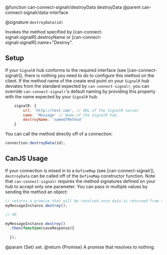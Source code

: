@function can-connect-signalr/destroyData destroyData
@parent can-connect-signalr/data-interface

@signature `destroyData(id)`

Invokes the method specified by [can-connect-signalr.signalR].destroyName or
[can-connect-signalr.signalR].name+"Destroy".

## Setup 
If your `SignalR` hub conforms to the required interface (see [can-connect-signalr]), there is nothing you need to 
do to configure this method on the client. If the method name of the create end point on your `SignalR` hub deviates from
the standard expected by `can-connect-signalr`, you can override `can-connect-signalr`'s default naming by providing
this property with the name expected by your `SignalR` hub.

```js
    signalR: {
        url: 'http://test.com', // URL of the SignalR server
        name: 'Message' // Name of the SignalR hub,
        destroyName: 'nameOfMethod'
    }
```

You can call the method directly off of a connection:

```js
connection.destroyData(id);
```

## CanJS Usage
If your connection is mixed in to a `DefineMap` (see [can-connect-signalr]), `destroyData` can be called off of the 
`DefineMap` constructor function. Note that `can-connect-signalr` requires the method signatures
defined on your hub to accept only one parameter. You can pass in multiple values by sending the method
an object:

```js
// returns a promise that will be resolved once data is returned from the Hub.
myMessageInstance.destroy();

// OR

myMessageInstance.destroy()
  .then(function(saveResponse){
		
  });
```

@param {Set} set.
@return {Promise<Object>} A promise that resolves to nothing.



    
